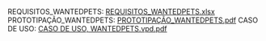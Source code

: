 REQUISITOS_WANTEDPETS: [REQUISITOS_WANTEDPETS.xlsx](https://github.com/WantedPets/Wanted-Pets/files/9679434/REQUISITOS_WANTEDPETS.xlsx)
PROTOTIPAÇÃO_WANTEDPETS: [PROTOTIPAÇÃO_WANTEDPETS.pdf](https://github.com/WantedPets/Wanted-Pets/files/9679459/PROTOTIPACAO_WANTEDPETS.pdf)
CASO DE USO: [CASO DE USO, WANTEDPETS.vpd.pdf](https://github.com/WantedPets/Wanted-Pets/files/9679744/CASO.DE.USO.WANTEDPETS.vpd.pdf)
